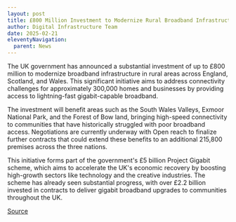 ```yaml
---
layout: post
title: £800 Million Investment to Modernize Rural Broadband Infrastructure
author: Digital Infrastructure Team
date: 2025-02-21
eleventyNavigation:
  parent: News
---
```


The UK government has announced a substantial investment of up to £800 million to modernize broadband infrastructure in rural areas across England, Scotland, and Wales. This significant initiative aims to address connectivity challenges for approximately 300,000 homes and businesses by providing access to lightning-fast gigabit-capable broadband.

The investment will benefit areas such as the South Wales Valleys, Exmoor National Park, and the Forest of Bow land, bringing high-speed connectivity to communities that have historically struggled with poor broadband access. Negotiations are currently underway with Open reach to finalize further contracts that could extend these benefits to an additional 215,800 premises across the three nations.

This initiative forms part of the government's £5 billion Project Gigabit scheme, which aims to accelerate the UK's economic recovery by boosting high-growth sectors like technology and the creative industries. The scheme has already seen substantial progress, with over £2.2 billion invested in contracts to deliver gigabit broadband upgrades to communities throughout the UK.

[Source](https://www.gov.uk/government/news/312000-rural-homes-and-businesses-to-get-access-to-faster-broadband-in-overhaul-of-old-infrastructure)
